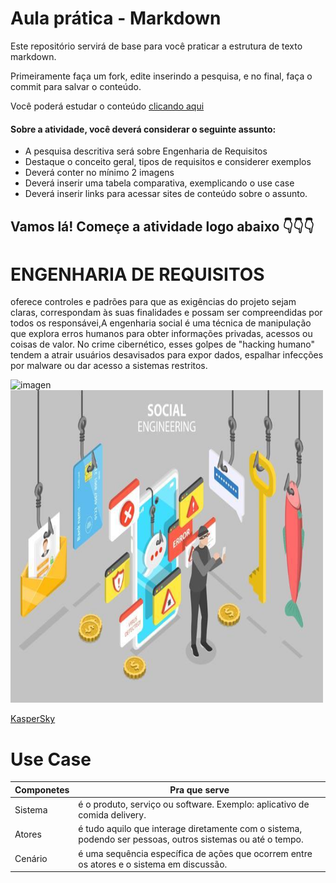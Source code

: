 # Aula prática - Markdown

Este repositório servirá de base para você praticar a estrutura de texto markdown. 

Primeiramente faça um fork, edite inserindo a pesquisa, e no final, faça o commit para salvar o conteúdo.

Você poderá estudar o conteúdo [clicando aqui](https://docs.pipz.com/central-de-ajuda/learning-center/guia-basico-de-markdown#open)

#### Sobre a atividade, você deverá considerar o seguinte assunto:

- A pesquisa descritiva será sobre Engenharia de Requisitos
- Destaque o conceito geral, tipos de requisitos e considerer exemplos
- Deverá conter no mínimo 2 imagens
- Deverá inserir uma tabela comparativa, exemplicando o use case
- Deverá inserir links para acessar sites de conteúdo sobre o assunto.


## Vamos lá! Começe a atividade logo abaixo 👇👇👇

# ENGENHARIA DE REQUISITOS

 oferece controles e padrões para que as exigências do projeto sejam claras, correspondam às suas finalidades e possam ser compreendidas por todos os responsávei,A engenharia social é uma técnica de manipulação que explora erros humanos para obter informações privadas, acessos ou coisas de valor. No crime cibernético, esses golpes de "hacking humano" tendem a atrair usuários desavisados para expor dados, espalhar infecções por malware ou dar acesso a sistemas restritos.
 
  <img src="https://github.com/Guilhermerachide/aulaMarkdown/assets/164504192/bc462ddf-febd-48bc-ae6e-488f7cb2d6fc" width="500" alt="imagen">

<img src="https://github.com/Guilhermerachide/aulaMarkdown/blob/main/shutterstock2179110671-q75.jpg?raw=true" width="500" height="500">

[KasperSky](https://www.kaspersky.com.br/resource-center/definitions/what-is-social-engineering#:~:text=A%20engenharia%20social%20%C3%A9%20uma,dar%20acesso%20a%20sistemas%20restritos.)


# Use Case

Componetes | Pra que serve
---------  |  ------
Sistema    | é o produto, serviço ou software. Exemplo: aplicativo de comida delivery. 
Atores     | é tudo aquilo que interage diretamente com o sistema, podendo ser pessoas, outros sistemas ou até o tempo.
Cenário    |  é uma sequência específica de ações que ocorrem entre os atores e o sistema em discussão.
